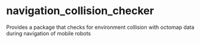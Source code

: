 # navigation_collision_checker
Provides a package that checks for environment collision with octomap data during navigation of mobile robots
